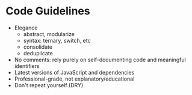 # Code Guidelines

- Elegance
    - abstract, modularize
    - syntax: ternary, switch, etc
    - consolidate
    - deduplicate
- No comments: rely purely on self-documenting code and meaningful identifiers
- Latest versions of JavaScript and dependencies
- Professional-grade, not explanatory/educational
- Don't repeat yourself (DRY)
